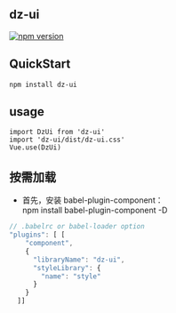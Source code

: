 ## dz-ui
[![npm version](https://badge.fury.io/js/dz-ui.svg)](https://badge.fury.io/js/dz-ui)
## QuickStart
```base
npm install dz-ui
```

## usage
```
import DzUi from 'dz-ui'
import 'dz-ui/dist/dz-ui.css'
Vue.use(DzUi)
```

## 按需加载 
- 首先，安装 babel-plugin-component：  
npm install babel-plugin-component -D
```js
// .babelrc or babel-loader option
"plugins": [ [
    "component",
    {
      "libraryName": "dz-ui",
      "styleLibrary": {
        "name": "style"
      }
    }
  ]]
```
